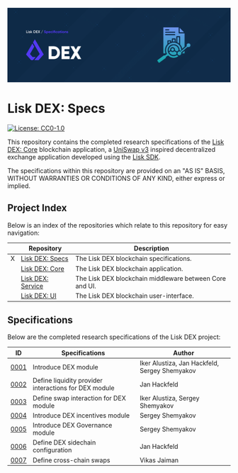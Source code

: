 ![Lisk DEX: Specs](banner.png "Lisk DEX: Specs")

# Lisk DEX: Specs

[![License: CC0-1.0](https://img.shields.io/badge/License-CC0_1.0-lightgrey.svg)](http://creativecommons.org/publicdomain/zero/1.0/)

This repository contains the completed research specifications of the [Lisk DEX: Core](https://github.com/LiskHQ/lisk-dex-core) blockchain application, a [UniSwap v3](https://blog.uniswap.org/uniswap-v3) inspired decentralized exchange application developed using the [Lisk SDK](https://github.com/LiskHQ/lisk-sdk).

The specifications within this repository are provided on an "AS IS" BASIS, WITHOUT WARRANTIES OR CONDITIONS OF ANY KIND, either express or implied.

## Project Index

Below is an index of the repositories which relate to this repository for easy navigation:

|     | Repository                                                                               | Description                                             |
| --- | ---------------------------------------------------------------------------------------- | ------------------------------------------------------- |
| X   | [Lisk DEX: Specs](https://github.com/LiskHQ/lisk-dex-specs?tab=readme-ov-file#index)     | The Lisk DEX blockchain specifications.                 |
|     | [Lisk DEX: Core](https://github.com/LiskHQ/lisk-dex-core?tab=readme-ov-file#index)       | The Lisk DEX blockchain application.                    |
|     | [Lisk DEX: Service](https://github.com/LiskHQ/lisk-dex-service?tab=readme-ov-file#index) | The Lisk DEX blockchain middleware between Core and UI. |
|     | [Lisk DEX: UI](https://github.com/LiskHQ/lisk-dex-ui?tab=readme-ov-file#index)           | The Lisk DEX blockchain user-interface.                 |

## Specifications

Below are the completed research specifications of the Lisk DEX project:

| ID                             | Specifications                                        | Author                                        |
| ------------------------------ | ----------------------------------------------------- | --------------------------------------------- |
| [0001](specifications/0001.md) | Introduce DEX module                                  | Iker Alustiza, Jan Hackfeld, Sergey Shemyakov |
| [0002](specifications/0002.md) | Define liquidity provider interactions for DEX module | Jan Hackfeld                                  |
| [0003](specifications/0003.md) | Define swap interaction for DEX module                | Iker Alustiza, Sergey Shemyakov               |
| [0004](specifications/0004.md) | Introduce DEX incentives module                       | Sergey Shemyakov                              |
| [0005](specifications/0005.md) | Introduce DEX Governance module                       | Sergey Shemyakov                              |
| [0006](specifications/0006.md) | Define DEX sidechain configuration                    | Jan Hackfeld                                  |
| [0007](specifications/0007.md) | Define cross-chain swaps                              | Vikas Jaiman                                  |
